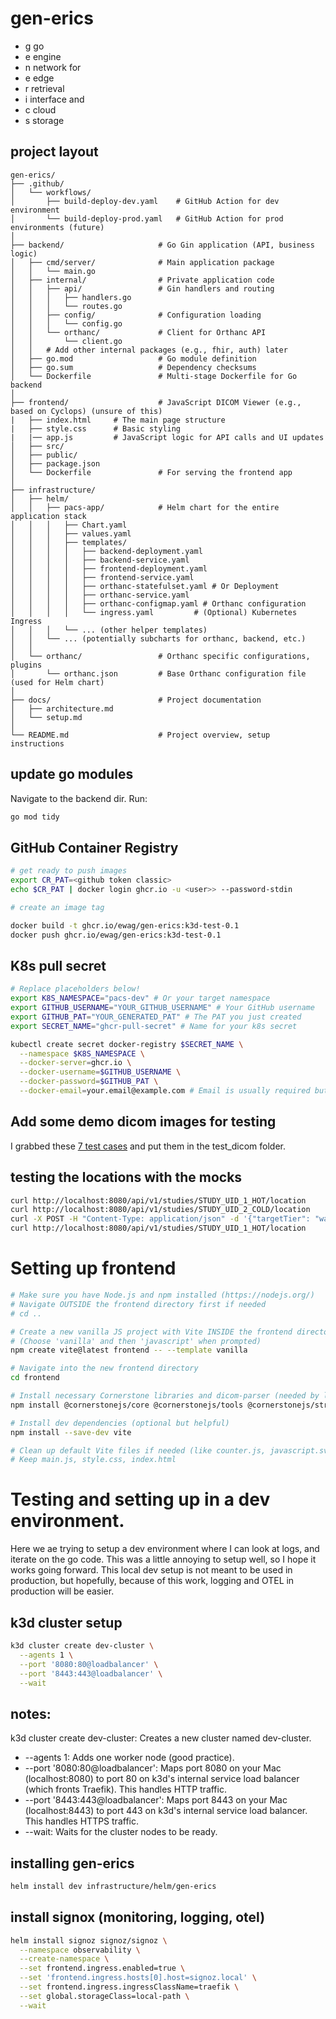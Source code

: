 # gen-erics

- g go
- e engine
- n network for
- e edge
- r retrieval
- i interface and
- c cloud
- s storage

## project layout

```
gen-erics/
├── .github/
│   └── workflows/
│       ├── build-deploy-dev.yaml    # GitHub Action for dev environment
│       └── build-deploy-prod.yaml   # GitHub Action for prod environments (future)
│
├── backend/                     # Go Gin application (API, business logic)
│   ├── cmd/server/              # Main application package
│   │   └── main.go
│   ├── internal/                # Private application code
│   │   ├── api/                 # Gin handlers and routing
│   │   │   ├── handlers.go
│   │   │   └── routes.go
│   │   ├── config/              # Configuration loading
│   │   │   └── config.go
│   │   └── orthanc/             # Client for Orthanc API
│   │       └── client.go
│   │   # Add other internal packages (e.g., fhir, auth) later
│   ├── go.mod                   # Go module definition
│   ├── go.sum                   # Dependency checksums
│   └── Dockerfile               # Multi-stage Dockerfile for Go backend
│
├── frontend/                    # JavaScript DICOM Viewer (e.g., based on Cyclops) (unsure of this)
|   ├── index.html     # The main page structure
|   ├── style.css      # Basic styling
|   |── app.js         # JavaScript logic for API calls and UI updates
│   ├── src/
│   ├── public/
│   ├── package.json
│   └── Dockerfile               # For serving the frontend app
│
├── infrastructure/
│   ├── helm/
│   │   ├── pacs-app/            # Helm chart for the entire application stack
│   │   │   ├── Chart.yaml
│   │   │   ├── values.yaml
│   │   │   ├── templates/
│   │   │   │   ├── backend-deployment.yaml
│   │   │   │   ├── backend-service.yaml
│   │   │   │   ├── frontend-deployment.yaml
│   │   │   │   ├── frontend-service.yaml
│   │   │   │   ├── orthanc-statefulset.yaml # Or Deployment
│   │   │   │   ├── orthanc-service.yaml
│   │   │   │   ├── orthanc-configmap.yaml # Orthanc configuration
│   │   │   │   └── ingress.yaml         # (Optional) Kubernetes Ingress
│   │   │   └── ... (other helper templates)
│   │   └── ... (potentially subcharts for orthanc, backend, etc.)
│   │
│   └── orthanc/                 # Orthanc specific configurations, plugins
│       └── orthanc.json         # Base Orthanc configuration file (used for Helm chart)
│
├── docs/                        # Project documentation
│   ├── architecture.md
│   └── setup.md
│
└── README.md                    # Project overview, setup instructions
```


## update go modules

Navigate to the backend dir. Run:

```bash
go mod tidy
```

## GitHub Container Registry

```bash
# get ready to push images
export CR_PAT=<github token classic>
echo $CR_PAT | docker login ghcr.io -u <user>> --password-stdin

# create an image tag

docker build -t ghcr.io/ewag/gen-erics:k3d-test-0.1
docker push ghcr.io/ewag/gen-erics:k3d-test-0.1
```

## K8s pull secret

```bash
# Replace placeholders below!
export K8S_NAMESPACE="pacs-dev" # Or your target namespace
export GITHUB_USERNAME="YOUR_GITHUB_USERNAME" # Your GitHub username
export GITHUB_PAT="YOUR_GENERATED_PAT" # The PAT you just created
export SECRET_NAME="ghcr-pull-secret" # Name for your k8s secret

kubectl create secret docker-registry $SECRET_NAME \
  --namespace $K8S_NAMESPACE \
  --docker-server=ghcr.io \
  --docker-username=$GITHUB_USERNAME \
  --docker-password=$GITHUB_PAT \
  --docker-email=your.email@example.com # Email is usually required but can be anything valid
```

## Add some demo dicom images for testing

I grabbed these [7 test cases](https://www.visus.com/en/downloads/jivex-dicom-viewer.html) and put them in the test_dicom folder.

## testing the locations with the mocks

```bash
curl http://localhost:8080/api/v1/studies/STUDY_UID_1_HOT/location
curl http://localhost:8080/api/v1/studies/STUDY_UID_2_COLD/location
curl -X POST -H "Content-Type: application/json" -d '{"targetTier": "warm"}' http://localhost:8080/api/v1/studies/STUDY_UID_1_HOT/move
curl http://localhost:8080/api/v1/studies/STUDY_UID_1_HOT/location

```

# Setting up frontend
```bash
# Make sure you have Node.js and npm installed (https://nodejs.org/)
# Navigate OUTSIDE the frontend directory first if needed
# cd ..

# Create a new vanilla JS project with Vite INSIDE the frontend directory
# (Choose 'vanilla' and then 'javascript' when prompted)
npm create vite@latest frontend -- --template vanilla

# Navigate into the new frontend directory
cd frontend

# Install necessary Cornerstone libraries and dicom-parser (needed by loaders)
npm install @cornerstonejs/core @cornerstonejs/tools @cornerstonejs/streaming-image-volume-loader dicom-parser

# Install dev dependencies (optional but helpful)
npm install --save-dev vite

# Clean up default Vite files if needed (like counter.js, javascript.svg)
# Keep main.js, style.css, index.html
```

# Testing and setting up in a dev environment. 

Here we ae trying to setup a dev environment where I can look at logs, and iterate on the go code. This was a little annoying to setup well, so I hope it works going forward. This local dev setup is not meant to be used in production, but hopefully, because of this work, logging and OTEL in production will be easier.

## k3d cluster setup

```bash
k3d cluster create dev-cluster \
  --agents 1 \
  --port '8080:80@loadbalancer' \
  --port '8443:443@loadbalancer' \
  --wait
```

## notes:

k3d cluster create dev-cluster: Creates a new cluster named dev-cluster.
- --agents 1: Adds one worker node (good practice).
- --port '8080:80@loadbalancer': Maps port 8080 on your Mac (localhost:8080) to port 80 on k3d's internal service load balancer (which fronts Traefik). This handles HTTP traffic.
- --port '8443:443@loadbalancer': Maps port 8443 on your Mac (localhost:8443) to port 443 on k3d's internal service load balancer. This handles HTTPS traffic.
- --wait: Waits for the cluster nodes to be ready.

## installing gen-erics

```bash
helm install dev infrastructure/helm/gen-erics
```

## install signox (monitoring, logging, otel)

```bash
helm install signoz signoz/signoz \
  --namespace observability \
  --create-namespace \
  --set frontend.ingress.enabled=true \
  --set 'frontend.ingress.hosts[0].host=signoz.local' \
  --set frontend.ingress.ingressClassName=traefik \
  --set global.storageClass=local-path \
  --wait
  ```

